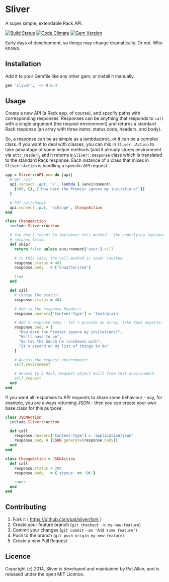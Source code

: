 # Sliver

A super simple, extendable Rack API.

[![Build Status](https://travis-ci.org/pat/sliver.svg?branch=master)](https://travis-ci.org/pat/sliver)
[![Code Climate](https://codeclimate.com/github/pat/sliver.png)](https://codeclimate.com/github/pat/sliver)
[![Gem Version](https://badge.fury.io/rb/sliver.svg)](http://badge.fury.io/rb/sliver)

Early days of development, so things may change dramatically. Or not. Who knows.

## Installation

Add it to your Gemfile like any other gem, or install it manually.

```ruby
gem 'sliver', '~> 0.0.4'
```

## Usage

Create a new API (a Rack app, of course), and specify paths with corresponding
responses. Responses can be anything that responds to `call` with a single
argument (the request environment) and returns a standard Rack response (an
array with three items: status code, headers, and body).

So, a response can be as simple as a lambda/proc, or it can be a complex class.
If you want to deal with classes, you can mix in `Sliver::Action` to take
advantage of some helper methods (and it already stores environment via
`attr_reader`), and it returns a `Sliver::Response` class which is translated to
the standard Rack response. Each instance of a class that mixes in
`Sliver::Action` is handling a specific API request.

```ruby
app = Sliver::API.new do |api|
  # GET /v1/
  api.connect :get, '/', lambda { |environment|
    [200, {}, ['How dare the Premier ignore my invitations?']]
  }

  # PUT /v1/change
  api.connect :put, '/change', ChangeAction
end

class ChangeAction
  include Sliver::Action

  # You don't *need* to implement this method - the underlying implementation
  # returns false.
  def skip?
    return false unless environment['user'].nil?

    # In this case, the call method is never invoked.
    response.status = 401
    response.body   = ['Unauthorised']

    true
  end

  def call
    # Change the status:
    response.status = 404

    # Add to the response headers:
    response.headers['Content-Type'] = 'text/plain'

    # Add a response body - let's provide an array, like Rack expects:
    response.body = [
      "How dare the Premier ignore my invitations?",
      "He'll have to go",
      "So too the bunch he luncheons with",
      "It's second on my list of things to do"
    ]

    # Access the request environment:
    self.environment

    # Access to a Rack::Request object built from that environment:
    self.request
  end
end
```

If you want all responses to API requests to share some behaviour - say, for
example, you are always returning JSON - then you can create your own base class
for this purpose:

```ruby
class JSONAction
  include Sliver::Action

  def call
    response.headers['Content-Type'] = 'application/json'
    response.body = [JSON.generate(response.body)]
  end
end

class ChangeAction < JSONAction
  def call
    response.status = 200
    response.body   = {'status' => 'OK'}

    super
  end
end
```

## Contributing

1. Fork it ( https://github.com/pat/sliver/fork )
2. Create your feature branch (`git checkout -b my-new-feature`)
3. Commit your changes (`git commit -am 'Add some feature'`)
4. Push to the branch (`git push origin my-new-feature`)
5. Create a new Pull Request

## Licence

Copyright (c) 2014, Sliver is developed and maintained by Pat Allan, and is
released under the open MIT Licence.

